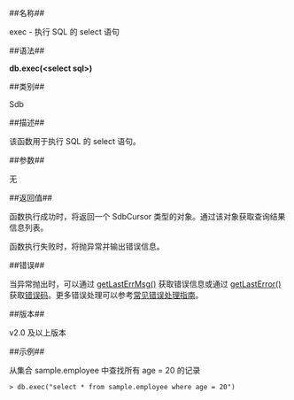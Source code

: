 ##名称##

exec - 执行 SQL 的 select 语句

##语法##

**db.exec(\<select sql\>)**

##类别##

Sdb

##描述##

该函数用于执行 SQL 的 select 语句。

##参数##

无

##返回值##

函数执行成功时，将返回一个 SdbCursor 类型的对象。通过该对象获取查询结果信息列表。


函数执行失败时，将抛异常并输出错误信息。

##错误##

当异常抛出时，可以通过 [getLastErrMsg()][getLastErrMsg] 获取错误信息或通过 [getLastError()][getLastError] 获取[错误码][error_code]。更多错误处理可以参考[常见错误处理指南][faq]。

##版本##

v2.0 及以上版本

##示例##

从集合 sample.employee 中查找所有 age = 20 的记录

```lang-javascript
> db.exec("select * from sample.employee where age = 20")
```

[^_^]:
     本文使用的所有引用及链接

[list_info]:manual/Manual/List/list.md
[getLastErrMsg]:manual/Manual/Sequoiadb_Command/Global/getLastErrMsg.md
[getLastError]:manual/Manual/Sequoiadb_Command/Global/getLastError.md
[faq]:manual/FAQ/faq_sdb.md
[error_code]:manual/Manual/Sequoiadb_error_code.md